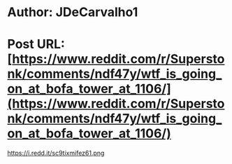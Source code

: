 # Author: JDeCarvalho1
# Post URL: [https://www.reddit.com/r/Superstonk/comments/ndf47y/wtf_is_going_on_at_bofa_tower_at_1106/](https://www.reddit.com/r/Superstonk/comments/ndf47y/wtf_is_going_on_at_bofa_tower_at_1106/)


https://i.redd.it/sc9tixmifez61.png